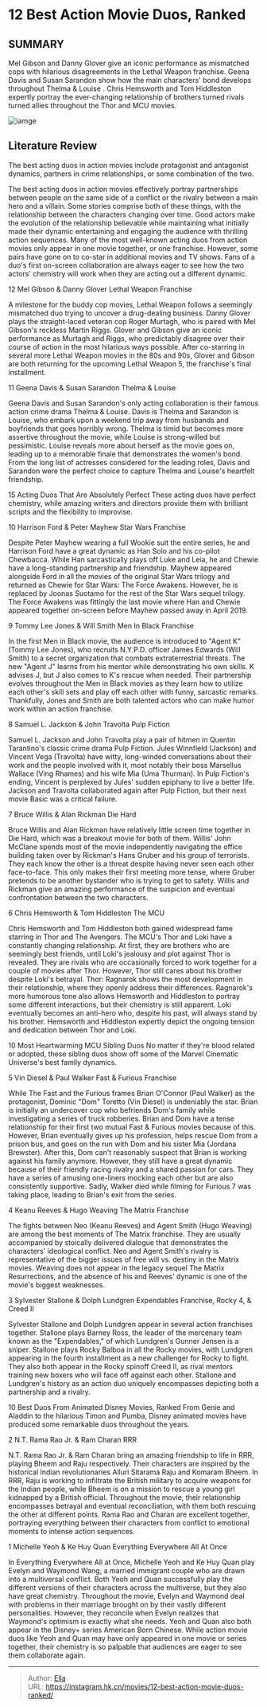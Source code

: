 # 12 Best Action Movie Duos, Ranked


## SUMMARY 


 Mel Gibson and Danny Glover give an iconic performance as mismatched cops with hilarious disagreements in the 
Lethal Weapon
 franchise. 
 Geena Davis and Susan Sarandon show how the main characters&#39; bond develops throughout 
Thelma &amp; Louise
. 
 Chris Hemsworth and Tom Hiddleston expertly portray the ever-changing relationship of brothers turned rivals turned allies throughout the 
Thor 
and MCU movies. 

![iamge](https://static1.srcdn.com/wordpress/wp-content/uploads/2024/01/12best_actionmovie_duos.jpg)

## Literature Review

The best acting duos in action movies include protagonist and antagonist dynamics, partners in crime relationships, or some combination of the two.




The best acting duos in action movies effectively portray partnerships between people on the same side of a conflict or the rivalry between a main hero and a villain. Some stories comprise both of these things, with the relationship between the characters changing over time. Good actors make the evolution of the relationship believable while maintaining what initially made their dynamic entertaining and engaging the audience with thrilling action sequences.
Many of the most well-known acting duos from action movies only appear in one movie together, or one franchise. However, some pairs have gone on to co-star in additional movies and TV shows. Fans of a duo&#39;s first on-screen collaboration are always eager to see how the two actors&#39; chemistry will work when they are acting out a different dynamic.









 








 12  Mel Gibson &amp; Danny Glover 
Lethal Weapon Franchise
        

A milestone for the buddy cop movies, Lethal Weapon follows a seemingly mismatched duo trying to uncover a drug-dealing business. Danny Glover plays the straight-laced veteran cop Roger Murtagh, who is paired with Mel Gibson&#39;s reckless Martin Riggs. Glover and Gibson give an iconic performance as Murtagh and Riggs, who predictably disagree over their course of action in the most hilarious ways possible. After co-starring in several more Lethal Weapon movies in the 80s and 90s, Glover and Gibson are both returning for the upcoming Lethal Weapon 5, the franchise&#39;s final installment.





 11  Geena Davis &amp; Susan Sarandon 
Thelma &amp; Louise
        

Geena Davis and Susan Sarandon&#39;s only acting collaboration is their famous action crime drama Thelma &amp; Louise. Davis is Thelma and Sarandon is Louise, who embark upon a weekend trip away from husbands and boyfriends that goes horribly wrong. Thelma is timid but becomes more assertive throughout the movie, while Louise is strong-willed but pessimistic. Louise reveals more about herself as the movie goes on, leading up to a memorable finale that demonstrates the women&#39;s bond. From the long list of actresses considered for the leading roles, Davis and Sarandon were the perfect choice to capture Thelma and Louise&#39;s heartfelt friendship.
            
 
 15 Acting Duos That Are Absolutely Perfect 
These acting duos have perfect chemistry, while amazing writers and directors provide them with brilliant scripts and the flexibility to improvise.








 10  Harrison Ford &amp; Peter Mayhew 
Star Wars Franchise
        

Despite Peter Mayhew wearing a full Wookie suit the entire series, he and Harrison Ford have a great dynamic as Han Solo and his co-pilot Chewbacca. While Han sarcastically plays off Luke and Leia, he and Chewie have a long-standing partnership and friendship. Mayhew appeared alongside Ford in all the movies of the original Star Wars trilogy and returned as Chewie for Star Wars: The Force Awakens. However, he is replaced by Joonas Suotamo for the rest of the Star Wars sequel trilogy. The Force Awakens was fittingly the last movie where Han and Chewie appeared together on-screen before Mayhew passed away in April 2019.





 9  Tommy Lee Jones &amp; Will Smith 
Men In Black Franchise
        

In the first Men in Black movie, the audience is introduced to &#34;Agent K&#34; (Tommy Lee Jones), who recruits N.Y.P.D. officer James Edwards (Will Smith) to a secret organization that combats extraterrestrial threats. The new &#34;Agent J&#34; learns from his mentor while demonstrating his own skills. K advises J, but J also comes to K&#39;s rescue when needed. Their partnership evolves throughout the Men in Black movies as they learn how to utilize each other&#39;s skill sets and play off each other with funny, sarcastic remarks. Thankfully, Jones and Smith are both talented actors who can make humor work within an action franchise.





 8  Samuel L. Jackson &amp; John Travolta 
Pulp Fiction


 







Samuel L. Jackson and John Travolta play a pair of hitmen in Quentin Tarantino&#39;s classic crime drama Pulp Fiction. Jules Winnfield (Jackson) and Vincent Vega (Travolta) have witty, long-winded conversations about their work and the people involved with it, most notably their boss Marsellus Wallace (Ving Rhames) and his wife Mia (Uma Thurman). In Pulp Fiction&#39;s ending, Vincent is perplexed by Jules&#39; sudden epiphany to live a better life. Jackson and Travolta collaborated again after Pulp Fiction, but their next movie Basic was a critical failure.





 7  Bruce Willis &amp; Alan Rickman 
Die Hard
        

Bruce Willis and Alan Rickman have relatively little screen time together in Die Hard, which was a breakout movie for both of them. Willis&#39; John McClane spends most of the movie independently navigating the office building taken over by Rickman&#39;s Hans Gruber and his group of terrorists. They each know the other is a threat despite having never seen each other face-to-face. This only makes their first meeting more tense, where Gruber pretends to be another bystander who is trying to get to safety. Willis and Rickman give an amazing performance of the suspicion and eventual confrontation between the two characters.





 6  Chris Hemsworth &amp; Tom Hiddleston 
The MCU
        

Chris Hemsworth and Tom Hiddleston both gained widespread fame starring in Thor and The Avengers. The MCU&#39;s Thor and Loki have a constantly changing relationship. At first, they are brothers who are seemingly best friends, until Loki&#39;s jealousy and plot against Thor is revealed. They are rivals who are occasionally forced to work together for a couple of movies after Thor. However, Thor still cares about his brother despite Loki&#39;s betrayal.
Thor: Ragnarok shows the most development in their relationship, where they openly address their differences. Ragnarok&#39;s more humorous tone also allows Hemsworth and Hiddleston to portray some different interactions, but their chemistry is still apparent. Loki eventually becomes an anti-hero who, despite his past, will always stand by his brother. Hemsworth and Hiddleston expertly depict the ongoing tension and dedication between Thor and Loki.
            
 
 10 Most Heartwarming MCU Sibling Duos 
No matter if they&#39;re blood related or adopted, these sibling duos show off some of the Marvel Cinematic Universe&#39;s best family dynamics. 








 5  Vin Diesel &amp; Paul Walker 
Fast &amp; Furious Franchise
        

While The Fast and the Furious frames Brian O&#39;Connor (Paul Walker) as the protagonist, Dominic &#34;Dom&#34; Toretto (Vin Diesel) is undeniably the star. Brian is initially an undercover cop who befriends Dom&#39;s family while investigating a series of truck robberies. Brian and Dom have a tense relationship for their first two mutual Fast &amp; Furious movies because of this. However, Brian eventually gives up his profession, helps rescue Dom from a prison bus, and goes on the run with Dom and his sister Mia (Jordana Brewster).
After this, Dom can&#39;t reasonably suspect that Brian is working against his family anymore. However, they still have a great dynamic because of their friendly racing rivalry and a shared passion for cars. They have a series of amusing one-liners mocking each other but are also consistently supportive. Sadly, Walker died while filming for Furious 7 was taking place, leading to Brian&#39;s exit from the series.





 4  Keanu Reeves &amp; Hugo Weaving 
The Matrix Franchise


 







The fights between Neo (Keanu Reeves) and Agent Smith (Hugo Weaving) are among the best moments of The Matrix franchise. They are usually accompanied by stoically delivered dialogue that demonstrates the characters&#39; ideological conflict. Neo and Agent Smith&#39;s rivalry is representative of the bigger issues of free will vs. destiny in the Matrix movies. Weaving does not appear in the legacy sequel The Matrix Resurrections, and the absence of his and Reeves&#39; dynamic is one of the movie&#39;s biggest weaknesses.





 3  Sylvester Stallone &amp; Dolph Lundgren 
Expendables Franchise, Rocky 4, &amp; Creed II
        

Sylvester Stallone and Dolph Lundgren appear in several action franchises together. Stallone plays Barney Ross, the leader of the mercenary team known as the &#34;Expendables,&#34; of which Lundgren&#39;s Gunner Jensen is a sniper. Stallone plays Rocky Balboa in all the Rocky movies, with Lundgren appearing in the fourth installment as a new challenger for Rocky to fight. They also both appear in the Rocky spinoff Creed II, as rival mentors training new boxers who will face off against each other. Stallone and Lundgren&#39;s history as an action duo uniquely encompasses depicting both a partnership and a rivalry.
            
 
 10 Best Duos From Animated Disney Movies, Ranked 
From Genie and Aladdin to the hilarious Timon and Pumba, Disney animated movies have produced some remarkable duos throughout the years.








 2  N.T. Rama Rao Jr. &amp; Ram Charan 
RRR


 







N.T. Rama Rao Jr. &amp; Ram Charan bring an amazing friendship to life in RRR, playing Bheem and Raju respectively. Their characters are inspired by the historical Indian revolutionaries Alluri Sitarama Raju and Komaram Bheem. In RRR, Raju is working to infiltrate the British military to acquire weapons for the Indian people, while Bheem is on a mission to rescue a young girl kidnapped by a British official. Throughout the movie, their relationship encompasses betrayal and eventual reconciliation, with them both rescuing the other at different points. Rama Rao and Charan are excellent together, portraying everything between their characters from conflict to emotional moments to intense action sequences.





 1  Michelle Yeoh &amp; Ke Huy Quan 
Everything Everywhere All At Once


 







In Everything Everywhere All at Once, Michelle Yeoh and Ke Huy Quan play Evelyn and Waymond Wang, a married immigrant couple who are drawn into a multiversal conflict. Both Yeoh and Quan successfully play the different versions of their characters across the multiverse, but they also have great chemistry. Throughout the movie, Evelyn and Waymond deal with problems in their marriage brought on by their vastly different personalities. However, they reconcile when Evelyn realizes that Waymond&#39;s optimism is exactly what she needs.
Yeoh and Quan also both appear in the Disney&#43; series American Born Chinese. While action movie duos like Yeoh and Quan may have only appeared in one movie or series together, their chemistry is so palpable that audiences are eager to see them collaborate again.

---

> Author: [Ella](https://instagram.hk.cn/)  
> URL: https://instagram.hk.cn/movies/12-best-action-movie-duos-ranked/  


